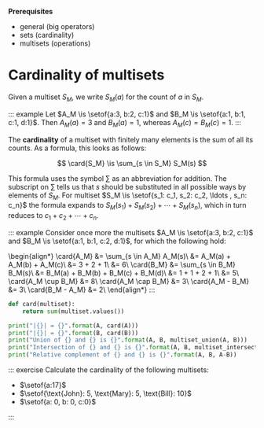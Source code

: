 **Prerequisites**

- general (big operators)
- sets (cardinality)
- multisets (operations)

# Cardinality of multisets

Given a multiset $S_M$, we write $S_M(a)$ for the count of $a$ in $S_M$.

::: example
Let $A_M \is \setof{a:3, b:2, c:1}$ and $B_M \is \setof{a:1, b:1, c:1, d:1}$.
Then $A_M(a) = 3$ and $B_M(a) = 1$, whereas $A_M(c) = B_M(c) = 1$.
:::

The **cardinality** of a multiset with finitely many elements is the sum of all its counts.
As a formula, this looks as follows:

$$
    \card{S_M} \is \sum_{s \in S_M} S_M(s)
$$

This formula uses the symbol $\sum$ as an abbreviation for addition.
The subscript on $\sum$ tells us that $s$ should be substituted in all possible ways by elements of $S_M$.
For multiset $S_M \is \setof{s_1: c_1, s_2: c_2, \ldots , s_n: c_n}$ the formula expands to $S_M(s_1) + S_M(s_2) + \cdots + S_M(s_n)$, which in turn reduces to $c_1 + c_2 + \cdots + c_n$.

::: example
Consider once more the multisets $A_M \is \setof{a:3, b:2, c:1}$ and $B_M \is \setof{a:1, b:1, c:2, d:1}$, for which the following hold:

\begin{align*}
    \card{A_M} &= \sum_{s \in A_M} A_M(s)\\
               &= A_M(a) + A_M(b) + A_M(c)\\
               &= 3 + 2 + 1\\
               &= 6\\
    \card{B_M} &= \sum_{s \in B_M} B_M(s)\\
               &= B_M(a) + B_M(b) + B_M(c) + B_M(d)\\
               &= 1 + 1 + 2 + 1\\
               &= 5\\
    \card{A_M \cup B_M} &= 8\\
    \card{A_M \cap B_M} &= 3\\
    \card{A_M - B_M} &= 3\\
    \card{B_M - A_M} &= 2\\
\end{align*}
:::

```python
def card(multiset):
    return sum(multiset.values())

print("|{}| = {}".format(A, card(A)))
print("|{}| = {}".format(B, card(B)))
print("Union of {} and {} is {}".format(A, B, multiset_union(A, B)))
print("Intersection of {} and {} is {}".format(A, B, multiset_intersection(A, B)))
print("Relative complement of {} and {} is {}".format(A, B, A-B))
```

::: exercise
Calculate the cardinality of the following multisets:


- $\setof{a:17}$
- $\setof{\text{John}: 5, \text{Mary}: 5, \text{Bill}: 10}$
- $\setof{a: 0, b: 0, c:0}$

:::

